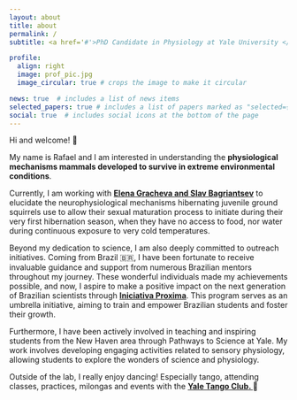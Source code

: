 ```yaml
---
layout: about
title: about
permalink: /
subtitle: <a href='#'>PhD Candidate in Physiology at Yale University </a>

profile:
  align: right
  image: prof_pic.jpg
  image_circular: true # crops the image to make it circular

news: true  # includes a list of news items
selected_papers: true # includes a list of papers marked as "selected={true}"
social: true  # includes social icons at the bottom of the page
---
```


Hi and welcome! 👋

My name is Rafael and I am interested in understanding the **physiological mechanisms mammals developed to survive in extreme environmental conditions**.

Currently, I am working with **[Elena Gracheva and Slav Bagriantsev](https://campuspress.yale.edu/squirrel/?ref=rafael-home)** to elucidate the neurophysiological mechanisms hibernating juvenile ground squirrels use to allow their sexual maturation process to initiate during their very first hibernation season, when they have no access to food, nor water during continuous exposure to very cold temperatures.

Beyond my dedication to science, I am also deeply committed to outreach initiatives. Coming from Brazil 🇧🇷, I have been fortunate to receive invaluable guidance and support from numerous Brazilian mentors throughout my journey. These wonderful individuals made my achievements possible, and now, I aspire to make a positive impact on the next generation of Brazilian scientists through **[Iniciativa Proxima](https://www.iniciativa-proxima.org/?ref=rafael-home)**. This program serves as an umbrella initiative, aiming to train and empower Brazilian students and foster their growth.

Furthermore, I have been actively involved in teaching and inspiring students from the New Haven area through Pathways to Science at Yale. My work involves developing engaging activities related to sensory physiology, allowing students to explore the wonders of science and physiology.

Outside of the lab, I really enjoy dancing! Especially tango, attending classes, practices, milongas and events with the **<a href="https://www.yaletangoclub.com/"> Yale Tango Club. </a>** :dancer:
